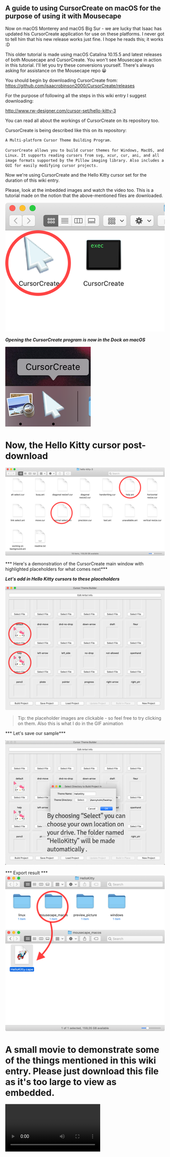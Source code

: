 A guide to using CursorCreate on macOS for the purpose of using it with Mousecape
-

Now on macOS Monterey and macOS Big Sur - we are lucky that Isaac has updated his CursorCreate application for use on these platforms. I never got to tell him that his new release works just fine. I hope he reads this; it works :D

This older tutorial is made using macOS Catalina 10.15.5 and latest releases of both Mousecape and CursorCreate. You won't see Mousecape in action in this tutorial. I'll let you try these conversions yourself.
There's always asking for assistance on the Mousecape repo 😀

You should begin by downloading CursorCreate from: https://github.com/isaacrobinson2000/CursorCreate/releases

For the purpose of following all the steps in this wiki entry I suggest downloading:

http://www.rw-designer.com/cursor-set/hello-kitty-3

You can read all about the workings of CursorCreate on its repository too.


CursorCreate is being described like this on its repository:
```
A Multi-platform Cursor Theme Building Program.

CursorCreate allows you to build cursor themes for Windows, MacOS, and Linux. It supports reading cursors from svg, xcur, cur, ani, and all image formats supported by the Pillow imaging library. Also includes a GUI for easily modifying cursor projects.
```

Now we're using CursorCreate and the Hello Kitty cursor set for the duration of this wiki entry. 

Please, look at the imbedded images and watch the video too. 
This is a tutorial made on the notion that the above-mentioned files are downloaded.


![GettingStarted](https://github.com/VisualisationExpo/CursorCreate-and-Mousecape-on-the-Mac/blob/main/CreateWithCursorCreate/2x-images/Post-Download%402x.png?raw=true)


***Opening the CursorCreate program is now in the Dock on macOS***

![DockIcon](https://github.com/VisualisationExpo/CursorCreate-and-Mousecape-on-the-Mac/blob/main/CreateWithCursorCreate/2x-images/DockIcon%402x.png?raw=true)

# Now, the Hello Kitty cursor post-download

![HelloKittyPostDownload](https://github.com/VisualisationExpo/CursorCreate-and-Mousecape-on-the-Mac/blob/main/CreateWithCursorCreate/2x-images/Locate%402x.png?raw=true)



*** Here's a demonstration of the CursorCreate main window with highlighted placeholders for what comes next***

***Let's add in Hello Kitty cursors to these placeholders***

![CursorCreatePlaceHolder](https://github.com/VisualisationExpo/CursorCreate-and-Mousecape-on-the-Mac/blob/main/CreateWithCursorCreate/2x-images/KittyPlaceholder%402x.png?raw=true)

> Tip: the placeholder images are clickable - so feel free to try clicking on them. Also this is what I do in the GIF animation

*** Let's save our sample***

![SaveProject](https://github.com/VisualisationExpo/CursorCreate-and-Mousecape-on-the-Mac/blob/main/CreateWithCursorCreate/2x-images/SaveProject%402x.png?raw=true)


*** Export result ***
![Result Export](https://github.com/VisualisationExpo/CursorCreate-and-Mousecape-on-the-Mac/blob/main/CreateWithCursorCreate/2x-images/Results@2x.png?raw=true)


# A small movie to demonstrate some of the things mentioned in this wiki entry. Please just download this file as it's too large to view as embedded.

![MOV](https://github.com/VisualisationExpo/CursorCreate-and-Mousecape-on-the-Mac/blob/main/CreateWithCursorCreate/2x-images/SampleMovie%20-%2001.mov)
